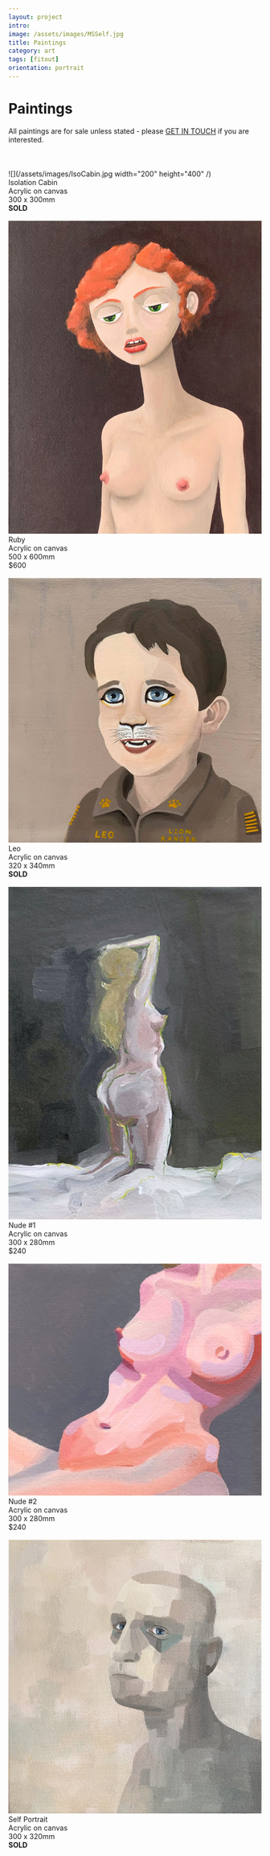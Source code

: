 ```yaml
---
layout: project
intro:  
image: /assets/images/MSSelf.jpg
title: Paintings
category: art
tags: [fitout]
orientation: portrait
---
```


# Paintings

All paintings are for sale unless stated - please [GET IN TOUCH](mailto:hello@matt-smith.co) if you are interested. 
<br>
<br>
<br>
<br>
![](/assets/images/IsoCabin.jpg width="200" height="400" /)
<br>
Isolation Cabin <br>
Acrylic on canvas <br>
300 x 300mm <br>
<b>SOLD</b><br>
<br>
![](/assets/images/Ruby.jpg)
<br>
Ruby<br>
Acrylic on canvas<br>
500 x 600mm<br>
$600<br>
<br>
![](/assets/images/Leo.jpg)
<br>
Leo<br>
Acrylic on canvas<br>
320 x 340mm<br>
<b>SOLD</b><br>
<br>
![](/assets/images/Nude1.jpg)
<br>
Nude #1<br>
Acrylic on canvas<br>
300 x 280mm<br>
$240<br>
<br>
![](/assets/images/Nude2.jpg)
<br>
Nude #2<br>
Acrylic on canvas<br>
300 x 280mm<br>
$240<br>
<br>
![](/assets/images/MSSelf.jpg)
<br>
Self Portrait<br>
Acrylic on canvas<br>
300 x 320mm<br>
<b>SOLD</b><br>
